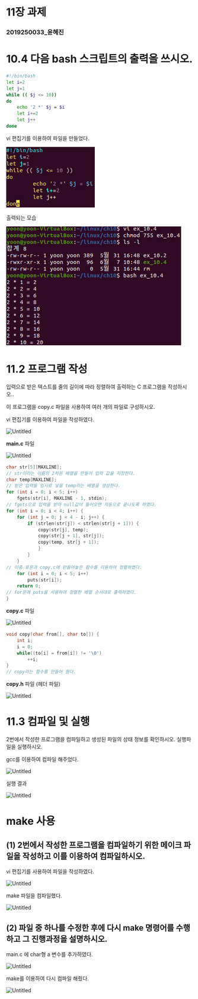 # 11장 과제

### 2019250033_윤혜진

# 10.4 다음 bash 스크립트의 출력을 쓰시오.

```bash
#!/bin/bash
let i=2
let j=1
while (( $j <= 10))
do
	echo '2 *' $j = $i
	let i+=2
	let j++
done
```

vi 편집기를 이용하여 파일을 만들었다.

![Untitled](https://github.com/lold2424/school_study/blob/main/Linux/Ubuntu/11%EC%9E%A5%20%EA%B3%BC%EC%A0%9C/Untitled.png)

출력되는 모습

![Untitled](https://github.com/lold2424/school_study/blob/main/Linux/Ubuntu/11%EC%9E%A5%20%EA%B3%BC%EC%A0%9C/Untitled%201.png)

# 11.2 프로그램 작성

입력으로 받은 텍스트를 줄의 길이에 따라 정렬하여 출력하는 C 프로그램을 작성하시오..

이 프로그램을 copy.c 파일을 사용하여 여러 개의 파일로 구성하시오.

vi 편집기를 이용하여 파일을 작성하였다.

![Untitled](11%E1%84%8C%E1%85%A1%E1%86%BC%20%E1%84%80%E1%85%AA%E1%84%8C%E1%85%A6%20b8ec7f06879f4e73ae33e961ea9a3d8c/Untitled%202.png)

**main.c** 파일

![Untitled](11%E1%84%8C%E1%85%A1%E1%86%BC%20%E1%84%80%E1%85%AA%E1%84%8C%E1%85%A6%20b8ec7f06879f4e73ae33e961ea9a3d8c/Untitled%203.png)

```c
char str[5][MAXLINE];
// str이라는 이름의 2차원 배열을 만들어 입력 값을 저장한다.
char temp[MAXLINE];
// 받은 입력을 임시로 넣을 temp라는 배열을 생성한다.
for (int i = 0; i < 5; i++)
	fgets(str[i], MAXLINE - 1, stdin);
// fgets으로 입력을 받아 null값이 들어오면 자동으로 끝나도록 하였다.
for (int i = 0; i < 4; i++) {
	for (int j = 0; j < 4 - i; j++) {
		if (strlen(str[j]) < strlen(str[j + 1])) {
			copy(str[j], temp);
			copy(str[j + 1], str[j]);
			copy(temp, str[j + 1]);
			}
		}
	}
// 이중 포문과 copy.c에 만들어놓은 함수를 이용하여 정렬하였다.
	for (int i = 0; i < 5; i++)
		puts(str[i]);
	return 0;
// for문에 puts을 사용하여 정렬한 배열 순서대로 출력하였다.
}
```

**copy.c** 파일

![Untitled](11%E1%84%8C%E1%85%A1%E1%86%BC%20%E1%84%80%E1%85%AA%E1%84%8C%E1%85%A6%20b8ec7f06879f4e73ae33e961ea9a3d8c/Untitled%204.png)

```c
void copy(char from[], char to[]) {
	int i;
	i = 0;
	while((to[i] = from[i]) != '\0')
		++i;
}
// copy라는 함수를 만들어 줬다.
```

**copy.h** 파일 (헤더 파일)

![Untitled](11%E1%84%8C%E1%85%A1%E1%86%BC%20%E1%84%80%E1%85%AA%E1%84%8C%E1%85%A6%20b8ec7f06879f4e73ae33e961ea9a3d8c/Untitled%205.png)

# 11.3 컴파일 및 실행

2번에서 작성한 프로그램을 컴파일하고 생성된 파일의 상태 정보를 확인하시오. 실행파일을 실행하시오.

gcc를 이용하여 컴파일 해주었다.

![Untitled](11%E1%84%8C%E1%85%A1%E1%86%BC%20%E1%84%80%E1%85%AA%E1%84%8C%E1%85%A6%20b8ec7f06879f4e73ae33e961ea9a3d8c/Untitled%206.png)

실행 결과

![Untitled](11%E1%84%8C%E1%85%A1%E1%86%BC%20%E1%84%80%E1%85%AA%E1%84%8C%E1%85%A6%20b8ec7f06879f4e73ae33e961ea9a3d8c/Untitled%207.png)

# make 사용

## (1) 2번에서 작성한 프로그램을 컴파일하기 위한 메이크 파일을 작성하고 이를 이용하여 컴파일하시오.

vi 편집기를 사용하여 파일을 작성하였다.

![Untitled](11%E1%84%8C%E1%85%A1%E1%86%BC%20%E1%84%80%E1%85%AA%E1%84%8C%E1%85%A6%20b8ec7f06879f4e73ae33e961ea9a3d8c/Untitled%208.png)

make 파일을 컴파일했다.

![Untitled](11%E1%84%8C%E1%85%A1%E1%86%BC%20%E1%84%80%E1%85%AA%E1%84%8C%E1%85%A6%20b8ec7f06879f4e73ae33e961ea9a3d8c/Untitled%209.png)

## (2) 파일 중 하나를 수정한 후에 다시 make 명령어를 수행하고 그 진행과정을 설명하시오.

main.c 에 char형 a 변수를 추가하였다.

![Untitled](11%E1%84%8C%E1%85%A1%E1%86%BC%20%E1%84%80%E1%85%AA%E1%84%8C%E1%85%A6%20b8ec7f06879f4e73ae33e961ea9a3d8c/Untitled%2010.png)

make를 이용하여 다시 컴파일 해줬다.

![Untitled](11%E1%84%8C%E1%85%A1%E1%86%BC%20%E1%84%80%E1%85%AA%E1%84%8C%E1%85%A6%20b8ec7f06879f4e73ae33e961ea9a3d8c/Untitled%2011.png)
